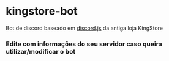 # kingstore-bot
Bot de discord baseado em [discord.js](https://github.com/discordjs/discord.js) da antiga loja KingStore

### Edite com informações do seu servidor caso queira utilizar/modificar o bot
